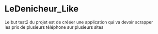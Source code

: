 # LeDenicheur_Like
Le but test2 du projet est de crééer une application qui va devoir scrapper les prix de plusieurs téléphone sur plusieurs sites
